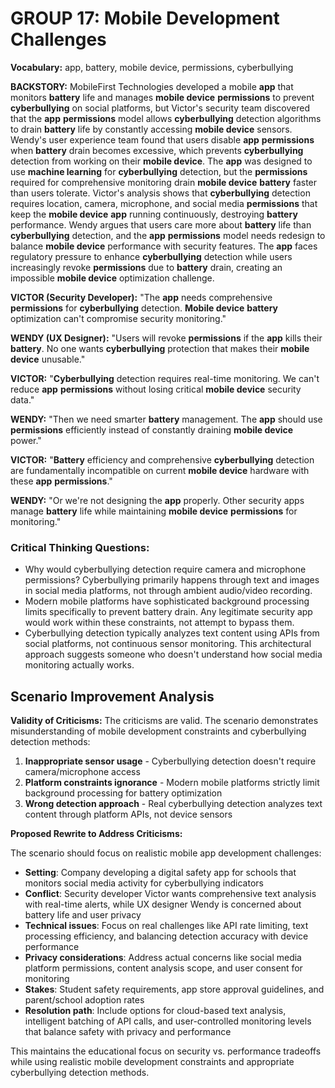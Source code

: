 # GROUP 17: Mobile Development Challenges

**Vocabulary:** app, battery, mobile device, permissions, cyberbullying


**BACKSTORY:** MobileFirst Technologies developed a mobile **app** that monitors **battery** life and manages **mobile device** **permissions** to prevent **cyberbullying** on social platforms, but Victor's security team discovered that the **app** **permissions** model allows **cyberbullying** detection algorithms to drain **battery** life by constantly accessing **mobile device** sensors. Wendy's user experience team found that users disable **app** **permissions** when **battery** drain becomes excessive, which prevents **cyberbullying** detection from working on their **mobile device**. The **app** was designed to use **machine learning** for **cyberbullying** detection, but the **permissions** required for comprehensive monitoring drain **mobile device** **battery** faster than users tolerate. Victor's analysis shows that **cyberbullying** detection requires location, camera, microphone, and social media **permissions** that keep the **mobile device** **app** running continuously, destroying **battery** performance. Wendy argues that users care more about **battery** life than **cyberbullying** detection, and the **app** **permissions** model needs redesign to balance **mobile device** performance with security features. The **app** faces regulatory pressure to enhance **cyberbullying** detection while users increasingly revoke **permissions** due to **battery** drain, creating an impossible **mobile device** optimization challenge.

**VICTOR (Security Developer):** "The **app** needs comprehensive **permissions** for **cyberbullying** detection. **Mobile device** **battery** optimization can't compromise security monitoring."

**WENDY (UX Designer):** "Users will revoke **permissions** if the **app** kills their **battery**. No one wants **cyberbullying** protection that makes their **mobile device** unusable."

**VICTOR:** "**Cyberbullying** detection requires real-time monitoring. We can't reduce **app** **permissions** without losing critical **mobile device** security data."

**WENDY:** "Then we need smarter **battery** management. The **app** should use **permissions** efficiently instead of constantly draining **mobile device** power."

**VICTOR:** "**Battery** efficiency and comprehensive **cyberbullying** detection are fundamentally incompatible on current **mobile device** hardware with these **app** **permissions**."

**WENDY:** "Or we're not designing the **app** properly. Other security apps manage **battery** life while maintaining **mobile device** **permissions** for monitoring."

### Critical Thinking Questions:
- Why would cyberbullying detection require camera and microphone permissions? Cyberbullying primarily happens through text and images in social media platforms, not through ambient audio/video recording.
- Modern mobile platforms have sophisticated background processing limits specifically to prevent battery drain. Any legitimate security app would work within these constraints, not attempt to bypass them.
- Cyberbullying detection typically analyzes text content using APIs from social platforms, not continuous sensor monitoring. This architectural approach suggests someone who doesn't understand how social media monitoring actually works.

## Scenario Improvement Analysis

**Validity of Criticisms:** The criticisms are valid. The scenario demonstrates misunderstanding of mobile development constraints and cyberbullying detection methods:

1. **Inappropriate sensor usage** - Cyberbullying detection doesn't require camera/microphone access
2. **Platform constraints ignorance** - Modern mobile platforms strictly limit background processing for battery optimization
3. **Wrong detection approach** - Real cyberbullying detection analyzes text content through platform APIs, not device sensors

**Proposed Rewrite to Address Criticisms:**

The scenario should focus on realistic mobile app development challenges:

- **Setting**: Company developing a digital safety app for schools that monitors social media activity for cyberbullying indicators
- **Conflict**: Security developer Victor wants comprehensive text analysis with real-time alerts, while UX designer Wendy is concerned about battery life and user privacy
- **Technical issues**: Focus on real challenges like API rate limiting, text processing efficiency, and balancing detection accuracy with device performance
- **Privacy considerations**: Address actual concerns like social media platform permissions, content analysis scope, and user consent for monitoring
- **Stakes**: Student safety requirements, app store approval guidelines, and parent/school adoption rates
- **Resolution path**: Include options for cloud-based text analysis, intelligent batching of API calls, and user-controlled monitoring levels that balance safety with privacy and performance

This maintains the educational focus on security vs. performance tradeoffs while using realistic mobile development constraints and appropriate cyberbullying detection methods.